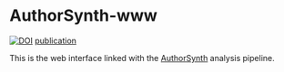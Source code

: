 # AuthorSynth-www

[![DOI](https://zenodo.org/badge/doi/10.5281/zenodo.32059.svg)](http://dx.doi.org/10.5281/zenodo.32059)
[publication](http://journal.frontiersin.org/article/10.3389/fninf.2015.00006/abstract)

This is the web interface linked with the [AuthorSynth](https://github.com/vsoch/authorSynth) analysis pipeline.

